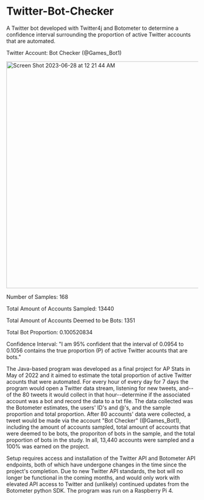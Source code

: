 # Twitter-Bot-Checker
A Twitter bot developed with Twitter4j and Botometer to determine a confidence interval surrounding the proportion of active Twitter accounts that are automated.

Twitter Account: Bot Checker (@Games_Bot1)

<img width="596" alt="Screen Shot 2023-06-28 at 12 21 44 AM" src="https://github.com/NickCoding22/Twitter-Bot-Checker/assets/105902020/60683ba7-ddde-4885-92d2-fb866f85692e">

Number of Samples: 168

Total Amount of Accounts Sampled: 13440

Total Amount of Accounts Deemed to be Bots: 1351

Total Bot Proportion: 0.100520834

Confidence Interval: "I am 95% confident that the interval of 0.0954 to 0.1056 contains the true proportion (P) of active Twitter acounts that are bots."

The Java-based program was developed as a final project for AP Stats in May of 2022 and it aimed to estimate the total proportion of active Twitter acounts that were automated. For every hour of every day for 7 days the program would open a Twitter data stream, listening for new tweets, and--of the 80 tweets it would collect in that hour--determine if the associated account was a bot and record the data to a txt file. The data collected was the Botometer estimates, the users' ID's and @'s, and the sample proportion and total proportion. After 80 accounts' data were collected, a tweet would be made via the account "Bot Checker" (@Games_Bot1), including the amount of accounts sampled, total amount of accounts that were deemed to be bots, the proporiton of bots in the sample, and the total proportion of bots in the study. In all, 13,440 accounts were sampled and a 100% was earned on the project. 

Setup requires access and installation of the Twitter API and Botometer API endpoints, both of which have undergone changes in the time since the project's completion. Due to new Twitter API standards, the bot will no longer be functional in the coming months, and would only work with elevated API access to Twitter and (unlikely) continued updates from the Botometer python SDK. The program was run on a Raspberry Pi 4.
